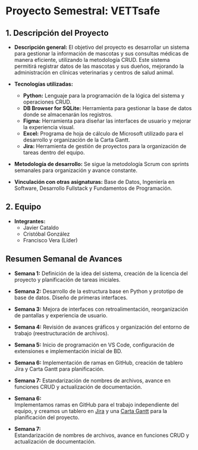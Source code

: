 # Proyecto Semestral: VETTsafe

## 1. Descripción del Proyecto
- **Descripción general:**
El objetivo del proyecto es desarrollar un sistema para gestionar la información de mascotas y sus consultas médicas de manera eficiente, utilizando la metodología CRUD. Este sistema permitirá registrar datos de las mascotas y sus dueños, mejorando la administración en clínicas veterinarias y centros de salud animal.

- **Tecnologías utilizadas:**  
  - **Python:** Lenguaje para la programación de la lógica del sistema y operaciones CRUD.  
  - **DB Browser for SQLite:** Herramienta para gestionar la base de datos donde se almacenarán los registros.  
  - **Figma:** Herramienta para diseñar las interfaces de usuario y mejorar la experiencia visual.
  - **Excel:** Programa de hoja de cálculo de Microsoft utilizado para el desarrollo y organización de la Carta Gantt.
  - **Jira:** Herramienta de gestión de proyectos para la organización de tareas dentro del equipo.


- **Metodología de desarrollo:**
Se sigue la metodología Scrum con sprints semanales para organización y avance constante.

- **Vinculación con otras asignaturas:**
Base de Datos, Ingeniería en Software, Desarrollo Fullstack y Fundamentos de Programación.

## 2. Equipo
- **Integrantes:**
  - Javier Cataldo
  - Cristóbal González
  - Francisco Vera (Líder)

## Resumen Semanal de Avances

- **Semana 1:**
Definición de la idea del sistema, creación de la licencia del proyecto y planificación de tareas iniciales.

- **Semana 2:**
Desarrollo de la estructura base en Python y prototipo de base de datos. Diseño de primeras interfaces.

- **Semana 3:**
Mejora de interfaces con retroalimentación, reorganización de pantallas y experiencia de usuario.

- **Semana 4:**
Revisión de avances gráficos y organización del entorno de trabajo (reestructuración de archivos).

- **Semana 5:**
Inicio de programación en VS Code, configuración de extensiones e implementación inicial de BD.

- **Semana 6:**
Implementación de ramas en GitHub, creación de tablero Jira y Carta Gantt para planificación.

- **Semana 7:**
Estandarización de nombres de archivos, avance en funciones CRUD y actualización de documentación.

- **Semana 6:**  
  Implementamos ramas en GitHub para el trabajo independiente del equipo, y creamos un tablero en [Jira](https://vettsafe.atlassian.net/jira/software/projects/SCRUM/boards/1/backlog?atlOrigin=eyJpIjoiNjFhMWQzOTVmZDQ3NDUxYTlkZjlkMmRlMjdkMWU4ZWIiLCJwIjoiaiJ9) y una [Carta Gantt](https://docs.google.com/spreadsheets/d/1c3QkWdsqGV5yM9EpvRcGAK7bTbtyMJmF/edit?usp=sharing&ouid=117040996252373578955&rtpof=true&sd=true) para la planificación del proyecto.

- **Semana 7:**  
  Estandarización de nombres de archivos, avance en funciones CRUD y actualización de documentación.
